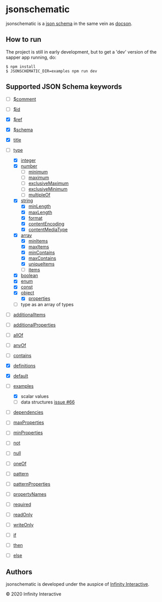 # jsonschematic

jsonschematic is a [json schema][] in the same vein as
[docson][].

## How to run

The project is still in early development, but to get a 'dev'
version of the sapper app running, do:

    $ npm install
    $ JSONSCHEMATIC_DIR=examples npm run dev

## Supported JSON Schema keywords

- [ ] [\$comment](https://yanick.github.io/jsonschematic/#$comment)
- [ ] [\$id](https://yanick.github.io/jsonschematic/#$id)
- [x] [\$ref](https://yanick.github.io/jsonschematic/#$ref)
- [x] [\$schema](https://yanick.github.io/jsonschematic/#$schema)

- [x] [title](https://yanick.github.io/jsonschematic/#title)

- [ ] [type](https://yanick.github.io/jsonschematic/#type)

  - [x] [integer](https://yanick.github.io/jsonschematic/#integer)
  - [x] [number](https://yanick.github.io/jsonschematic/#number)
    - [ ] [minimum](https://yanick.github.io/jsonschematic/#minimum)
    - [ ] [maximum](https://yanick.github.io/jsonschematic/#maximum)
    - [ ] [exclusiveMaximum](https://yanick.github.io/jsonschematic/#exclusiveMaximum)
    - [ ] [exclusiveMinimum](https://yanick.github.io/jsonschematic/#exclusiveMinimum)
    - [ ] [multipleOf](https://yanick.github.io/jsonschematic/#multipleOf)
  - [x] [string](https://yanick.github.io/jsonschematic/#string)
    - [x] [minLength](https://yanick.github.io/jsonschematic/#minLength)
    - [x] [maxLength](https://yanick.github.io/jsonschematic/#maxLength)
    - [x] [format](https://yanick.github.io/jsonschematic/#format)
    - [x] [contentEncoding](https://yanick.github.io/jsonschematic/#contentEncoding)
    - [x] [contentMediaType](https://yanick.github.io/jsonschematic/#contentMediaType)
  - [x] [array](https://yanick.github.io/jsonschematic/#array)
    - [x] [minItems](https://yanick.github.io/jsonschematic/#minItems)
    - [x] [maxItems](https://yanick.github.io/jsonschematic/#maxItems)
    - [x] [minContains](https://yanick.github.io/jsonschematic/#minContains)
    - [x] [maxContains](https://yanick.github.io/jsonschematic/#maxContains)
    - [x] [uniqueItems](https://yanick.github.io/jsonschematic/#uniqueItems)
    - [ ] [items](https://yanick.github.io/jsonschematic/#items)
  - [x] [boolean](https://yanick.github.io/jsonschematic/#boolean)
  - [x] [enum](https://yanick.github.io/jsonschematic/#enum)
  - [x] [const](https://yanick.github.io/jsonschematic/#const)
  - [x] [object](https://yanick.github.io/jsonschematic/#object)
    - [x] [properties](https://yanick.github.io/jsonschematic/#properties)
  - [ ] type as an array of types

- [ ] [additionalItems](https://yanick.github.io/jsonschematic/#additionalItems)
- [ ] [additionalProperties](https://yanick.github.io/jsonschematic/#additionalProperties)
- [ ] [allOf](https://yanick.github.io/jsonschematic/#allOf)
- [ ] [anyOf](https://yanick.github.io/jsonschematic/#anyOf)
- [ ] [contains](https://yanick.github.io/jsonschematic/#contains)
- [x] [definitions](https://yanick.github.io/jsonschematic/#definitions)
- [x] [default](https://yanick.github.io/jsonschematic/#default)
- [ ] [examples](https://yanick.github.io/jsonschematic/#examples)
  - [x] scalar values
  - [ ] data structures [issue #66](https://github.com/yanick/jsonschematic/issues/66)
- [ ] [dependencies](https://yanick.github.io/jsonschematic/#dependencies)
- [ ] [maxProperties](https://yanick.github.io/jsonschematic/#maxProperties)
- [ ] [minProperties](https://yanick.github.io/jsonschematic/#minProperties)
- [ ] [not](https://yanick.github.io/jsonschematic/#not)
- [ ] [null](https://yanick.github.io/jsonschematic/#null)
- [ ] [oneOf](https://yanick.github.io/jsonschematic/#oneOf)
- [ ] [pattern](https://yanick.github.io/jsonschematic/#pattern)
- [ ] [patternProperties](https://yanick.github.io/jsonschematic/#patternProperties)
- [ ] [propertyNames](https://yanick.github.io/jsonschematic/#propertyNames)
- [ ] [required](https://yanick.github.io/jsonschematic/#required)
- [ ] [readOnly](https://yanick.github.io/jsonschematic/#readOnly)
- [ ] [writeOnly](https://yanick.github.io/jsonschematic/#writeOnly)
- [ ] [if](https://yanick.github.io/jsonschematic/#if)
- [ ] [then](https://yanick.github.io/jsonschematic/#then)
- [ ] [else](https://yanick.github.io/jsonschematic/#else)

## Authors

jsonschematic is developed under the auspice of
[Infinity Interactive](https://www.iinteractive.com/).

© 2020 Infinity Interactive

[json schema]: https://json-schema.org
[docson]: https://github.com/lbovet/docson
